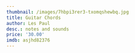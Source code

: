 ```yaml
---
thumbnail: /images/7hbpi3rer3-txomqshewbq.jpg
title: Guitar Chords
author: Les Paul
desc.: notes and sounds
price: '30.00'
imdb: asjhd82376
---
```


